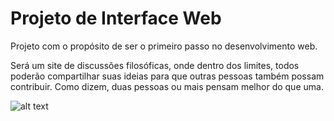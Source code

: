 # Projeto de Interface Web

Projeto com o propósito de ser o primeiro passo no desenvolvimento web.

Será um site de discussões filosóficas, onde dentro dos limites, todos poderão compartilhar suas ideias para que outras pessoas também possam contribuir. Como dizem, duas pessoas ou mais pensam melhor do que uma.


![alt text](https://i.imgur.com/PN5b0Qw.png)

